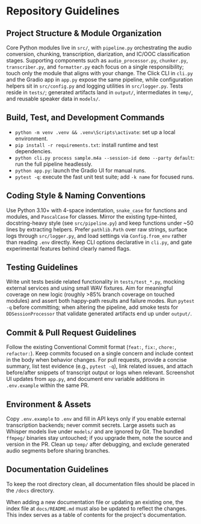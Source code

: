 # Repository Guidelines

## Project Structure & Module Organization
Core Python modules live in `src/`, with `pipeline.py` orchestrating the audio conversion, chunking, transcription, diarization, and IC/OOC classification stages. Supporting components such as `audio_processor.py`, `chunker.py`, `transcriber.py`, and `formatter.py` each focus on a single responsibility; touch only the module that aligns with your change. The Click CLI in `cli.py` and the Gradio app in `app.py` expose the same pipeline, while configuration helpers sit in `src/config.py` and logging utilities in `src/logger.py`. Tests reside in `tests/`; generated artifacts land in `output/`, intermediates in `temp/`, and reusable speaker data in `models/`.

## Build, Test, and Development Commands
- `python -m venv .venv && .venv\Scripts\activate`: set up a local environment.
- `pip install -r requirements.txt`: install runtime and test dependencies.
- `python cli.py process sample.m4a --session-id demo --party default`: run the full pipeline headlessly.
- `python app.py`: launch the Gradio UI for manual runs.
- `pytest -q`: execute the fast unit test suite; add `-k name` for focused runs.

## Coding Style & Naming Conventions
Use Python 3.10+ with 4-space indentation, `snake_case` for functions and modules, and `PascalCase` for classes. Mirror the existing type-hinted, docstring-heavy style (see `src/pipeline.py`) and keep functions under ~50 lines by extracting helpers. Prefer `pathlib.Path` over raw strings, surface logs through `src/logger.py`, and load settings via `Config.from_env` rather than reading `.env` directly. Keep CLI options declarative in `cli.py`, and gate experimental features behind clearly named flags.

## Testing Guidelines
Write unit tests beside related functionality in `tests/test_*.py`, mocking external services and using small WAV fixtures. Aim for meaningful coverage on new logic (roughly >85% branch coverage on touched modules) and assert both happy-path results and failure modes. Run `pytest -q` before committing; when altering the pipeline, add smoke tests for `DDSessionProcessor` that validate generated artifacts end up under `output/`.

## Commit & Pull Request Guidelines
Follow the existing Conventional Commit format (`feat:`, `fix:`, `chore:`, `refactor:`). Keep commits focused on a single concern and include context in the body when behavior changes. For pull requests, provide a concise summary, list test evidence (e.g., ``pytest -q``), link related issues, and attach before/after snippets of transcript output or logs when relevant. Screenshot UI updates from `app.py`, and document env variable additions in `.env.example` within the same PR.

## Environment & Assets
Copy `.env.example` to `.env` and fill in API keys only if you enable external transcription backends; never commit secrets. Large assets such as Whisper models live under `models/` and are ignored by Git. The bundled `ffmpeg/` binaries stay untouched; if you upgrade them, note the source and version in the PR. Clean up `temp/` after debugging, and exclude generated audio segments before sharing branches.

## Documentation Guidelines
To keep the root directory clean, all documentation files should be placed in the `/docs` directory.

When adding a new documentation file or updating an existing one, the index file at `docs/README.md` must also be updated to reflect the changes. This index serves as a table of contents for the project's documentation.
